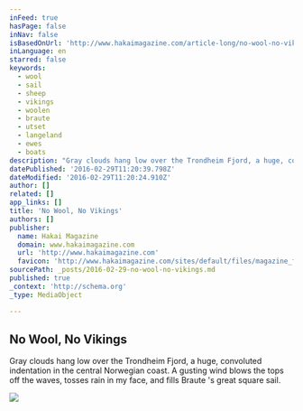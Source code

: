 ```yaml
---
inFeed: true
hasPage: false
inNav: false
isBasedOnUrl: 'http://www.hakaimagazine.com/article-long/no-wool-no-vikings'
inLanguage: en
starred: false
keywords:
  - wool
  - sail
  - sheep
  - vikings
  - woolen
  - braute
  - utset
  - langeland
  - ewes
  - boats
description: "Gray clouds hang low over the Trondheim Fjord, a huge, convoluted indentation in the central Norwegian coast. A gusting wind blows the tops off the waves, tosses rain in my face, and fills Braute 's great square sail."
datePublished: '2016-02-29T11:20:39.798Z'
dateModified: '2016-02-29T11:20:24.910Z'
author: []
related: []
app_links: []
title: 'No Wool, No Vikings'
authors: []
publisher:
  name: Hakai Magazine
  domain: www.hakaimagazine.com
  url: 'http://www.hakaimagazine.com'
  favicon: 'http://www.hakaimagazine.com/sites/default/files/magazine_favicons/favicon-16x16.png'
sourcePath: _posts/2016-02-29-no-wool-no-vikings.md
published: true
_context: 'http://schema.org'
_type: MediaObject

---
```

<article style=""><h1>No Wool, No Vikings</h1><p>Gray clouds hang low over the Trondheim Fjord, a huge, convoluted indentation in the central Norwegian coast. A gusting wind blows the tops off the waves, tosses rain in my face, and fills Braute 's great square sail.</p><img src="https://s3-us-west-2.amazonaws.com/the-grid-img/p/b66813f08c4ca6c7c3383a739093b48b851e7d45.jpg" /></article>